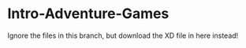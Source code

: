 # Intro-Adventure-Games

Ignore the files in this branch, but download the XD file in here instead!
